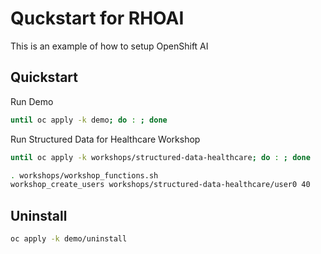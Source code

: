 # Quckstart for RHOAI

This is an example of how to setup OpenShift AI

## Quickstart

Run Demo

```sh
until oc apply -k demo; do : ; done
```

Run Structured Data for Healthcare Workshop

```sh
until oc apply -k workshops/structured-data-healthcare; do : ; done

. workshops/workshop_functions.sh
workshop_create_users workshops/structured-data-healthcare/user0 40
```

## Uninstall

```sh
oc apply -k demo/uninstall
```
